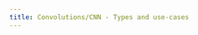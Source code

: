 ```yaml
---
title: Convolutions/CNN - Types and use-cases
---
```


<video-container src="https://www.youtube.com/embed/vT1JzLTH4G4"/>



